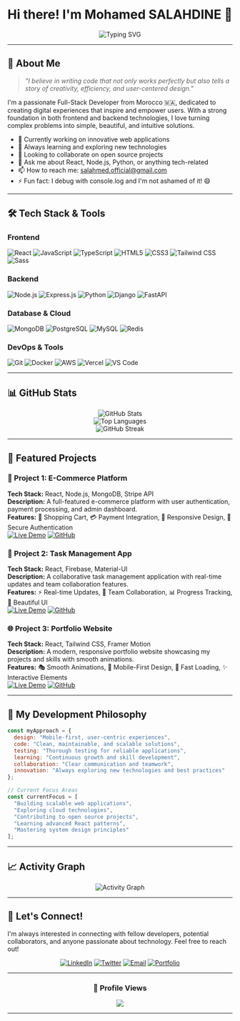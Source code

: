 # Hi there! I'm Mohamed SALAHDINE 👋

<div align="center">
  
  ![Typing SVG](https://readme-typing-svg.herokuapp.com?font=Fira+Code&pause=1000&color=36BCF7&center=true&vCenter=true&width=435&lines=Full-Stack+Developer;Problem+Solver;Tech+Enthusiast;Always+Learning+New+Things)
  
</div>

---

## 🚀 About Me

> *"I believe in writing code that not only works perfectly but also tells a story of creativity, efficiency, and user-centered design."*

I'm a passionate Full-Stack Developer from Morocco 🇲🇦, dedicated to creating digital experiences that inspire and empower users. With a strong foundation in both frontend and backend technologies, I love turning complex problems into simple, beautiful, and intuitive solutions.

- 🔭 Currently working on innovative web applications
- 🌱 Always learning and exploring new technologies
- 👯 Looking to collaborate on open source projects
- 💬 Ask me about React, Node.js, Python, or anything tech-related
- 📫 How to reach me: [salahmed.official@gmail.com](mailto:salahmed.official@gmail.com)
- ⚡ Fun fact: I debug with console.log and I'm not ashamed of it! 😄

---

## 🛠️ Tech Stack & Tools

### Frontend
![React](https://img.shields.io/badge/React-20232A?style=for-the-badge&logo=react&logoColor=61DAFB)
![JavaScript](https://img.shields.io/badge/JavaScript-F7DF1E?style=for-the-badge&logo=javascript&logoColor=black)
![TypeScript](https://img.shields.io/badge/TypeScript-007ACC?style=for-the-badge&logo=typescript&logoColor=white)
![HTML5](https://img.shields.io/badge/HTML5-E34F26?style=for-the-badge&logo=html5&logoColor=white)
![CSS3](https://img.shields.io/badge/CSS3-1572B6?style=for-the-badge&logo=css3&logoColor=white)
![Tailwind CSS](https://img.shields.io/badge/Tailwind_CSS-38B2AC?style=for-the-badge&logo=tailwind-css&logoColor=white)
![Sass](https://img.shields.io/badge/Sass-CC6699?style=for-the-badge&logo=sass&logoColor=white)

### Backend
![Node.js](https://img.shields.io/badge/Node.js-43853D?style=for-the-badge&logo=node.js&logoColor=white)
![Express.js](https://img.shields.io/badge/Express.js-404D59?style=for-the-badge)
![Python](https://img.shields.io/badge/Python-3776AB?style=for-the-badge&logo=python&logoColor=white)
![Django](https://img.shields.io/badge/Django-092E20?style=for-the-badge&logo=django&logoColor=white)
![FastAPI](https://img.shields.io/badge/FastAPI-005571?style=for-the-badge&logo=fastapi)

### Database & Cloud
![MongoDB](https://img.shields.io/badge/MongoDB-4EA94B?style=for-the-badge&logo=mongodb&logoColor=white)
![PostgreSQL](https://img.shields.io/badge/PostgreSQL-316192?style=for-the-badge&logo=postgresql&logoColor=white)
![MySQL](https://img.shields.io/badge/MySQL-00000F?style=for-the-badge&logo=mysql&logoColor=white)
![Redis](https://img.shields.io/badge/redis-%23DD0031.svg?&style=for-the-badge&logo=redis&logoColor=white)

### DevOps & Tools
![Git](https://img.shields.io/badge/GIT-E44C30?style=for-the-badge&logo=git&logoColor=white)
![Docker](https://img.shields.io/badge/Docker-2496ED?style=for-the-badge&logo=docker&logoColor=white)
![AWS](https://img.shields.io/badge/Amazon_AWS-232F3E?style=for-the-badge&logo=amazon-aws&logoColor=white)
![Vercel](https://img.shields.io/badge/Vercel-000000?style=for-the-badge&logo=vercel&logoColor=white)
![VS Code](https://img.shields.io/badge/Visual_Studio_Code-0078D4?style=for-the-badge&logo=visual%20studio%20code&logoColor=white)

---

## 📊 GitHub Stats

<div align="center">
  <img src="https://github-readme-stats.vercel.app/api?username=salahmed1&show_icons=true&theme=tokyonight&hide_border=true&count_private=true" alt="GitHub Stats" />
</div>

<div align="center">
  <img src="https://github-readme-stats.vercel.app/api/top-langs/?username=salahmed1&layout=compact&theme=tokyonight&hide_border=true" alt="Top Languages" />
</div>

<div align="center">
  <img src="https://github-readme-streak-stats.herokuapp.com/?user=salahmed1&theme=tokyonight&hide_border=true" alt="GitHub Streak" />
</div>

---

## 🚀 Featured Projects

### 🎨 Project 1: E-Commerce Platform
**Tech Stack:** React, Node.js, MongoDB, Stripe API  
**Description:** A full-featured e-commerce platform with user authentication, payment processing, and admin dashboard.  
**Features:** 🛒 Shopping Cart, 💳 Payment Integration, 📱 Responsive Design, 🔐 Secure Authentication  
[![Live Demo](https://img.shields.io/badge/Live%20Demo-success?style=for-the-badge&logo=netlify)](https://your-demo-link.com) [![GitHub](https://img.shields.io/badge/GitHub-181717?style=for-the-badge&logo=github)](https://github.com/salahmed1/project-repo)

### 📱 Project 2: Task Management App
**Tech Stack:** React, Firebase, Material-UI  
**Description:** A collaborative task management application with real-time updates and team collaboration features.  
**Features:** ⚡ Real-time Updates, 👥 Team Collaboration, 📊 Progress Tracking, 🎨 Beautiful UI  
[![Live Demo](https://img.shields.io/badge/Live%20Demo-success?style=for-the-badge&logo=netlify)](https://your-demo-link.com) [![GitHub](https://img.shields.io/badge/GitHub-181717?style=for-the-badge&logo=github)](https://github.com/salahmed1/project-repo)

### 🌐 Project 3: Portfolio Website
**Tech Stack:** React, Tailwind CSS, Framer Motion  
**Description:** A modern, responsive portfolio website showcasing my projects and skills with smooth animations.  
**Features:** 🎭 Smooth Animations, 📱 Mobile-First Design, 🚀 Fast Loading, ✨ Interactive Elements  
[![Live Demo](https://img.shields.io/badge/Live%20Demo-success?style=for-the-badge&logo=netlify)](https://your-demo-link.com) [![GitHub](https://img.shields.io/badge/GitHub-181717?style=for-the-badge&logo=github)](https://github.com/salahmed1/project-repo)

---

## 💼 My Development Philosophy

```javascript
const myApproach = {
  design: "Mobile-first, user-centric experiences",
  code: "Clean, maintainable, and scalable solutions",
  testing: "Thorough testing for reliable applications",
  learning: "Continuous growth and skill development",
  collaboration: "Clear communication and teamwork",
  innovation: "Always exploring new technologies and best practices"
};

// Current Focus Areas
const currentFocus = [
  "Building scalable web applications",
  "Exploring cloud technologies",
  "Contributing to open source projects",
  "Learning advanced React patterns",
  "Mastering system design principles"
];
```

---


## 📈 Activity Graph

<div align="center">
  <img src="https://github-readme-activity-graph.vercel.app/graph?username=salahmed1&theme=tokyo-night&hide_border=true&area=true" alt="Activity Graph" />
</div>

---


## 🤝 Let's Connect!

I'm always interested in connecting with fellow developers, potential collaborators, and anyone passionate about technology. Feel free to reach out!

<div align="center">
  
[![LinkedIn](https://img.shields.io/badge/LinkedIn-0077B5?style=for-the-badge&logo=linkedin&logoColor=white)](https://www.linkedin.com/in/mohamed-salahdine/)
[![Twitter](https://img.shields.io/badge/Twitter-1DA1F2?style=for-the-badge&logo=twitter&logoColor=white)](https://x.com/salahmed111)
[![Email](https://img.shields.io/badge/Email-D14836?style=for-the-badge&logo=gmail&logoColor=white)](mailto:salahmed.official@gmail.com)
[![Portfolio](https://img.shields.io/badge/Portfolio-000000?style=for-the-badge&logo=About.me&logoColor=white)](https://your-portfolio.com)

</div>

---

<div align="center">
  
  
  ### 👀 Profile Views
  ![](https://komarev.com/ghpvc/?username=salahmed1&color=blueviolet&style=for-the-badge)
  
</div>

---
